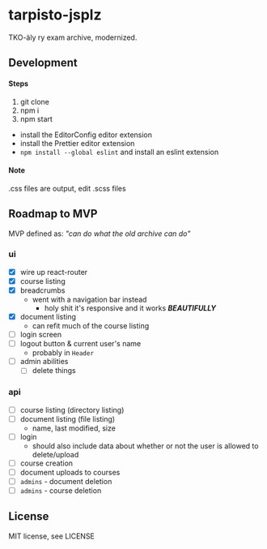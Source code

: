 # tarpisto-jsplz

TKO-äly ry exam archive, modernized.

## Development

#### Steps

1. git clone
2. npm i
3. npm start

* install the EditorConfig editor extension
* install the Prettier editor extension
* `npm install --global eslint` and install an eslint extension

#### Note

.css files are output, edit .scss files

## Roadmap to MVP

MVP defined as: _"can do what the old archive can do"_

### ui

* [x] wire up react-router
* [x] course listing
* [x] breadcrumbs
  * went with a navigation bar instead
    * holy shit it's responsive and it works **_BEAUTIFULLY_**
* [x] document listing
  * can refit much of the course listing
* [ ] login screen
* [ ] logout button & current user's name
  * probably in `Header`
* [ ] admin abilities
  * [ ] delete things

### api

* [ ] course listing (directory listing)
* [ ] document listing (file listing)
  * name, last modified, size
* [ ] login
  * should also include data about whether or not the user is allowed to delete/upload
* [ ] course creation
* [ ] document uploads to courses
* [ ] `admins` - document deletion
* [ ] `admins` - course deletion

## License

MIT license, see LICENSE
